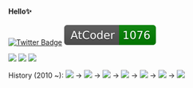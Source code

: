 #### Hello✨
[![Twitter Badge](https://img.shields.io/badge/-@anozon-1ca0f1?style=flat-square&labelColor=1ca0f1&logo=twitter&logoColor=white&link=https://twitter.com/anozon)](https://twitter.com/anozon)
[![](https://raw.githubusercontent.com/elzup/competitive-pg-wrokspace/master/atcoder-badge-anozon.svg)](https://atcoder.jp/users/anozon)

![](https://img.shields.io/badge/-Rails-CC0000.svg?logo=ruby-on-rails&style=flat)
![](https://img.shields.io/badge/-React-555.svg?logo=react&style=flat)
![](https://img.shields.io/badge/-Vim-019733.svg?logo=vim&style=flat)


History (2010 ~):
![](https://img.shields.io/badge/-C++-00599C.svg?logo=c%2B%2B&style=flat)
-> ![](https://img.shields.io/badge/-PHP-ccc.svg?logo=php&style=flat)
-> ![](https://img.shields.io/badge/-Ruby-CC0000.svg?logo=ruby&style=flat)
-> ![](https://img.shields.io/badge/-Python-F9DC3E.svg?logo=python&style=flat)
-> ![](https://img.shields.io/badge/-Swift-FA7343.svg?logo=swift&style=flat)
-> ![](https://img.shields.io/badge/-Javascript-000.svg?logo=javascript&style=flat)
-> ![](https://img.shields.io/badge/-TypeScript-007ACC.svg?logo=typescript&style=flat)

<!-- [![elzup's github stats](https://github-readme-stats.vercel.app/api?username=elzup)](https://github.com/anuraghazra/github-readme-stats) -->
